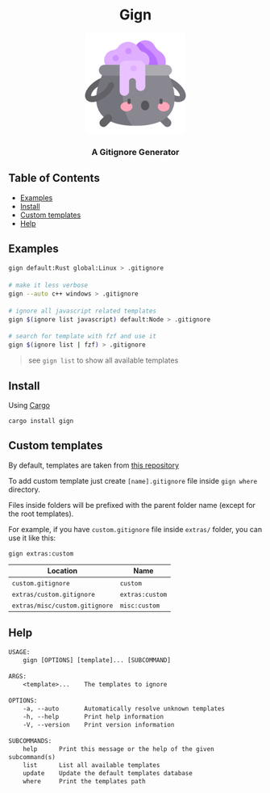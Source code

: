 <h1 align="center">Gign</h1>

<p align="center">
    <img width="200" src="https://github.com/metafates/gign/blob/main/assets/logo.png">
</p>

<h3 align="center">
    A Gitignore Generator
</h3>

## Table of Contents

- [Examples](#examples)
- [Install](#install)
- [Custom templates](#custom-templates)
- [Help](#help)

## Examples

```bash
gign default:Rust global:Linux > .gitignore

# make it less verbose
gign --auto c++ windows > .gitignore

# ignore all javascript related templates
gign $(ignore list javascript) default:Node > .gitignore

# search for template with fzf and use it
gign $(ignore list | fzf) > .gitignore
``` 

> see `gign list` to show all available templates

## Install

Using [Cargo](https://doc.rust-lang.org/cargo/getting-started/installation.html)

```
cargo install gign
```

## Custom templates

By default, templates are taken from [this repository](https://github.com/github/gitignore)

To add custom template just create `[name].gitignore`
file inside `gign where` directory.

Files inside folders will be prefixed with the parent folder name (except for the root templates).

For example, if you have `custom.gitignore` file inside `extras/` folder,
you can use it like this:

```
gign extras:custom
```

| Location                       | Name            |
|--------------------------------|-----------------|
| `custom.gitignore`             | `custom`        |
| `extras/custom.gitignore`      | `extras:custom` |
| `extras/misc/custom.gitignore` | `misc:custom`   |

## Help

```
USAGE:
    gign [OPTIONS] [template]... [SUBCOMMAND]

ARGS:
    <template>...    The templates to ignore

OPTIONS:
    -a, --auto       Automatically resolve unknown templates
    -h, --help       Print help information
    -V, --version    Print version information

SUBCOMMANDS:
    help      Print this message or the help of the given subcommand(s)
    list      List all available templates
    update    Update the default templates database
    where     Print the templates path
```

